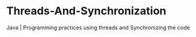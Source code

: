 # Threads-And-Synchronization
Java | Programming practices using threads and Synchronizing the code
